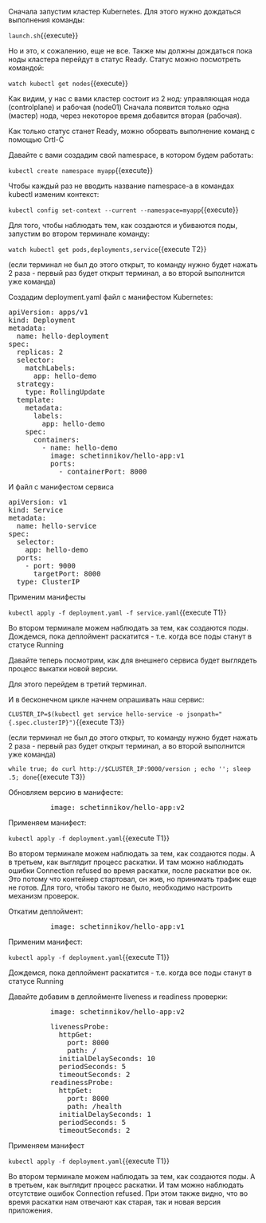 Сначала запустим кластер Kubernetes. Для этого нужно дождаться выполнения команды:

`launch.sh`{{execute}}

Но и это, к сожалению, еще не все. Также мы должны дождаться пока ноды кластера перейдут в статус Ready. Статус можно посмотреть командой:

`watch kubectl get nodes`{{execute}}

Как видим, у нас с вами кластер состоит из 2 нод: управляющая нода (controlplane) и рабочая (node01)
Сначала появится только одна (мастер) нода, через некоторое время добавится вторая (рабочая). 

Как только статус станет Ready, можно оборвать выполнение команд с помощью Crtl-C

Давайте с вами создадим свой namespace, в котором будем работать:

`kubectl create namespace myapp`{{execute}}

Чтобы каждый раз не вводить название namespace-а в командах kubectl изменим контекст:

`kubectl config set-context --current --namespace=myapp`{{execute}}

Для того, чтобы наблюдать тем, как создаются и убиваются поды, запустим во втором терминале команду:

`watch kubectl get pods,deployments,service`{{execute T2}}

(если терминал не был до этого открыт, то команду нужно будет нажать 2 раза - первый раз будет открыт терминал, а во второй выполнится уже команда)

Создадим deployment.yaml файл с манифестом Kubernetes: 

<pre class="file" data-filename="./deployment.yaml" data-target="replace">
apiVersion: apps/v1
kind: Deployment
metadata:
  name: hello-deployment
spec:
  replicas: 2
  selector:
    matchLabels:
      app: hello-demo
  strategy:
    type: RollingUpdate
  template:
    metadata:
      labels:
        app: hello-demo
    spec:
      containers:
        - name: hello-demo
          image: schetinnikov/hello-app:v1
          ports:
            - containerPort: 8000
</pre>

И файл с манифестом сервиса 

<pre class="file" data-filename="./service.yaml" data-target="replace">
apiVersion: v1
kind: Service
metadata:
  name: hello-service
spec:
  selector:
    app: hello-demo
  ports:
    - port: 9000
      targetPort: 8000
  type: ClusterIP
</pre>

Применим манифесты

`kubectl apply -f deployment.yaml -f service.yaml`{{execute T1}}

Во втором терминале можем наблюдать за тем, как создаются поды. 
Дождемся, пока деплоймент раскатится - т.е. когда все поды станут в статусе Running

Давайте теперь посмотрим, как для внешнего сервиса будет выглядеть процесс выкатки новой версии. 

Для этого перейдем в третий терминал.

И в бесконечном цикле начнем опрашивать наш сервис:

`CLUSTER_IP=$(kubectl get service hello-service -o jsonpath="{.spec.clusterIP}")`{{execute T3}}

(если терминал не был до этого открыт, то команду нужно будет нажать 2 раза - первый раз будет открыт терминал, а во второй выполнится уже команда)

`while true; do curl http://$CLUSTER_IP:9000/version ; echo ''; sleep .5; done`{{execute T3}}


Обновляем версию в манифесте:

<pre class="file" data-filename="./deployment.yaml" data-target="insert" data-marker="          image: schetinnikov/hello-app:v1">
          image: schetinnikov/hello-app:v2</pre>

Применяем манифест: 

`kubectl apply -f deployment.yaml`{{execute T1}}

Во втором терминале можем наблюдать за тем, как создаются поды. 
А в третьем, как выглядит процесс раскатки. И там можно наблюдать ошибки Connection refused во время раскатки, после раскатки все ок. Это потому что контейнер стартовал, он жив, но принимать трафик еще не готов. Для того, чтобы такого не было, необходимо настроить механизм проверок. 

Откатим деплоймент:

<pre class="file" data-filename="./deployment.yaml" data-target="insert" data-marker="          image: schetinnikov/hello-app:v2">
          image: schetinnikov/hello-app:v1</pre>

Применим манифест: 

`kubectl apply -f deployment.yaml`{{execute T1}}

Дождемся, пока деплоймент раскатится - т.е. когда все поды станут в статусе Running

Давайте добавим в деплойменте liveness и readiness проверки:

<pre class="file" data-filename="./deployment.yaml" data-target="insert" data-marker="          image: schetinnikov/hello-app:v1">
          image: schetinnikov/hello-app:v2</pre>

<pre class="file" data-filename="./deployment.yaml" data-target="append">
          livenessProbe:
            httpGet:
              port: 8000
              path: /
            initialDelaySeconds: 10
            periodSeconds: 5
            timeoutSeconds: 2
          readinessProbe:
            httpGet:
              port: 8000
              path: /health
            initialDelaySeconds: 1
            periodSeconds: 5
            timeoutSeconds: 2
</pre>

Применяем манифест
 
`kubectl apply -f deployment.yaml`{{execute T1}}

Во втором терминале можем наблюдать за тем, как создаются поды. 
А в третьем, как выглядит процесс раскатки. И там можно наблюдать отсутствие ошибок Connection refused. При этом также видно, что во время раскатки нам отвечают как старая, так и новая версия приложения. 
